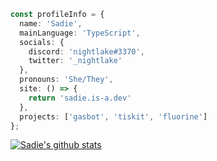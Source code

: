 <!-- ![DiscordImg](https://img.shields.io/badge/DISCORD-DevSadie%239078-blue?style=for-the-badge&logo=discord) ![Pronouns: She/They](https://img.shields.io/badge/pronouns-She%2FThey-green?style=for-the-badge)


### I’m currently working on
- @h-projects
- Proton
- My portfolio

### I’m currently learning 
- React
- TS
- Discord.PY and Python

[![Sadie's github stats](https://github-readme-stats.vercel.app/api?username=DevSadie)](https://github.com/anuraghazra/github-readme-stats)
 -->

```ts
const profileInfo = {
  name: 'Sadie',
  mainLanguage: 'TypeScript',
  socials: {
    discord: 'nightlake#3370',
    twitter: '_nightlake'
  },
  pronouns: 'She/They',
  site: () => {
    return 'sadie.is-a.dev'
  },
  projects: ['gasbot', 'tiskit', 'fluorine']
};
```

[![Sadie's github stats](https://github-readme-stats.vercel.app/api?username=night-lake)](https://github.com/anuraghazra/github-readme-stats)
